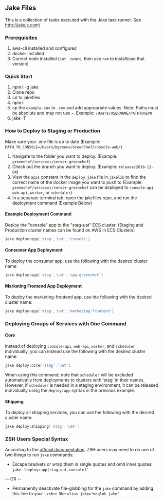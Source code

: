 ## Jake Files
This is a collection of tasks executed with the Jake task runner. See http://jakejs.com/

### Prerequisites
1. aws-cli installed and configured
2. docker installed
3. Correct node installed (`cat .nvmrc`, then use `nvm` to install/use that version)

### Quick Start
1. npm i -g jake
2. Clone repo
3. cd to jakefiles
4. npm i
5. cp the `example.env` to `.env` and add appropriate values. Note: Paths must be absolute and
may not use `~`. Example: `/Users/USERNAME/PATHTOREPO`
6. jake -T

### How to Deploy to Staging or Production
Make sure your .env file is up to date
(Example: `PATH_TO_CONSOLE=/Users/bgreene/GreenChef/console-web/`)

1. Navigate to the folder you want to deploy. (Example: `greenchef/services/server-greenchef`)
2. Check out the branch you want to deploy. (Example: `release/2018-12-04`)
3. View the `apps` constant in the `deploy.jake` file in `jakelib` to find the correct name of the docker image you want to push to
(Example: `greenchef/services/server-greenchef` can be deployed to `console-api`, `web-api`, `worker`, or `scheduler`)
4. In a separate terminal tab, open the jakefiles repo, and run the deployment command (Example Below)

#### Example Deployment Command
Deploy the "console" app to the "stag-uat" ECS cluster.
(Staging and Production cluster names can be found on AWS in ECS Clusters)
```bash
jake deploy:app['stag','uat','console']
```

#### Consumer App Deployment
To deploy the consumer app, use the following with the desired cluster name:
```bash
jake deploy:app['stag','uat','app-greenchef']
```

#### Marketing Frontend App Deployment
To deploy the marketing-frontend app, use the following with the desired cluster name:
```bash
jake deploy:app['stag','uat','marketing-frontend']
```

### Deploying Groups of Services with One Command

#### Core
Instead of deploying `console-api`, `web-api`, `worker`, and `scheduler` individually, you can instead use the following
with the desired cluster name:
```bash
jake deploy:core['stag','uat']
```
When using this command, note that `scheduler` will be excluded automatically from deployments to clusters with
'stag' in their names. However, if `scheduler` is needed in a staging environment, it can be released individually
using the `deploy:app` syntax in the previous example.

#### Shipping
To deploy all shipping services, you can use the following with the desired cluster name:
```bash
jake deploy:shipping['stag','uat']
```

### ZSH Users Special Syntax
According to the [official documentation](http://jakejs.com/docs), ZSH users may need to do one of two things to run `jake` commands:
- Escape brackets or wrap them in single quotes and omit inner quotes: `jake 'deploy:app[stag,uat,console]'`

-- OR --

- Permanently deactivate file-globbing for the `jake` command by adding this line to your `.zshrc` file: `alias jake="noglob jake"`

